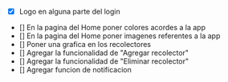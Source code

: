 - [x] Logo en alguna parte del login
- [] En la pagina del Home poner colores acordes a la app
- [] En la pagina del Home poner imagenes referentes a la app
- [] Poner una grafica en los recolectores
- [] Agregar la funcionalidad de "Agregar recolector"
- [] Agregar la funcionalidad de "Eliminar recolector"
- [] Agregar funcion de notificacion
